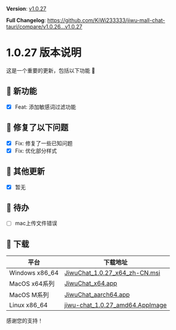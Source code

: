 **Version**: [v1.0.27](https://github.com/KiWi233333/jiwu-mall-chat-tauri/blob/main/.github/releasemd/v1.0.27.md)

**Full Changelog**: <https://github.com/KiWi233333/jiwu-mall-chat-tauri/compare/v1.0.26...v1.0.27>

# 1.0.27 版本说明

这是一个重要的更新，包括以下功能 🧪

## 🔮 新功能

- [x] Feat: 添加敏感词过滤功能

## 🔨 修复了以下问题

- [x] Fix: 修复了一些已知问题
- [x] Fix: 优化部分样式

## 🧿 其他更新

- [x] 暂无

## 📌 待办

- [ ] mac上传文件错误

## 🧪 下载

| 平台           | 下载地址                                                                                                                                        |
| -------------- | ----------------------------------------------------------------------------------------------------------------------------------------------- |
| Windows x86_64 | [JiwuChat_1.0.27_x64_zh-CN.msi](https://github.com/KiWi233333/jiwu-mall-chat-tauri/releases/download/v1.0.27/JiwuChat_1.0.27_x64_zh-CN.msi)     |
| MacOS x64系列  | [JiwuChat_x64.app](https://github.com/KiWi233333/jiwu-mall-chat-tauri/releases/download/v1.0.27/JiwuChat_x64.app)                               |
| MacOS M系列    | [JiwuChat_aarch64.app](https://github.com/KiWi233333/jiwu-mall-chat-tauri/releases/download/v1.0.27/JiwuChat_aarch64.app)                       |
| Linux x86_64   | [jiwu-chat_1.0.27_amd64.AppImage](https://github.com/KiWi233333/jiwu-mall-chat-tauri/releases/download/v1.0.27/jiwu-chat_1.0.27_amd64.AppImage) |

感谢您的支持！
